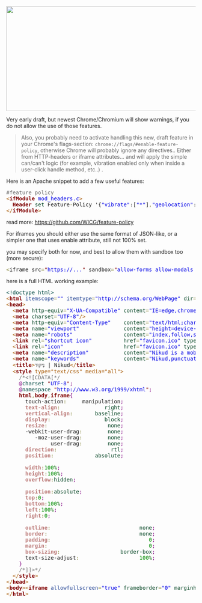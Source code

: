 <img src="https://icompile.eladkarako.com/_uploads/2017/04/icompile.eladkarako.com_feature_policy_header.png" alt="" width="729" height="279" class="alignnone size-full wp-image-7541" />

Very early draft, but newest Chrome/Chromium will show warnings,
if you do not allow the use of those features.

<blockquote>
Also, you probably need to activate handling this new, draft feature in your Chrome's flags-section: <code>chrome://flags/#enable-feature-policy</code>, otherwise Chrome will probably ignore any directives..
Either from HTTP-headers or iframe attributes... and will apply the simple can/can't logic (for example, vibration enabled only when inside a user-click handle method, etc..) .
</blockquote>

Here is an Apache snippet to add a few useful features:
<pre>
<span style='color:#696969; '>#feature policy</span>
<span style='color:#a65700; '>&lt;</span><span style='color:#800000; font-weight:bold; '>ifModule</span> <span style='color:#0000e6; '>mod_headers.c</span><span style='color:#a65700; '>></span>
  <span style='color:#800000; font-weight:bold; '>Header</span> <span style='color:#074726; '>set</span> Feature<span style='color:#808030; '>-</span>Policy '{<span style='color:#0000e6; '>"vibrate"</span>:[<span style='color:#0000e6; '>"*"</span>]<span style='color:#808030; '>,</span><span style='color:#0000e6; '>"geolocation"</span>:[<span style='color:#0000e6; '>"*"</span>]<span style='color:#808030; '>,</span><span style='color:#0000e6; '>"fullscreen"</span>:[<span style='color:#0000e6; '>"*"</span>]}'
<span style='color:#a65700; '>&lt;/</span><span style='color:#800000; font-weight:bold; '>ifModule</span><span style='color:#a65700; '>></span>
</pre>

read more: <a href="https://github.com/WICG/feature-policy">https://github.com/WICG/feature-policy</a>


For iframes you should either use the same format of JSON-like,
or a simpler one that uses enable attribute, still not 100% set.

you may specify both for now, and best to allow them with sandbox too (more secure):
<pre>
<span style='color:#808030; '>&lt;</span>iframe src<span style='color:#808030; '>=</span><span style='color:#800000; '>"</span><span style='color:#0000e6; '>https://...</span><span style='color:#800000; '>"</span> sandbox<span style='color:#808030; '>=</span><span style='color:#800000; '>"</span><span style='color:#0000e6; '>allow-forms allow-modals allow-orientation-lock allow-pointer-lock allow-popups allow-popups-to-escape-sandbox allow-same-origin allow-scripts allow-top-navigation</span><span style='color:#800000; '>"</span> seamless<span style='color:#808030; '>=</span><span style='color:#800000; '>"</span><span style='color:#0000e6; '>false</span><span style='color:#800000; '>"</span> featurepolicy<span style='color:#808030; '>=</span><span style='color:#ffffff; background:#dd0000; font-weight:bold; font-style:italic; '>'{"vibrate":["*"],"geolocation":["*"],"fullscreen":["*"]}'</span> enable<span style='color:#808030; '>=</span><span style='color:#800000; '>"</span><span style='color:#0000e6; '>vibrate geolocation fullscreen</span><span style='color:#800000; '>"</span><span style='color:#808030; '>&gt;</span><span style='color:#808030; '>&lt;</span><span style='color:#808030; '>/</span>iframe<span style='color:#808030; '>&gt;</span>
</pre>

<!--more-->

here is a full HTML working example:

<pre>
<span style='color:#004a43; '>&lt;!doctype html></span>
<span style='color:#a65700; '>&lt;</span><span style='color:#800000; font-weight:bold; '>html</span><span style='color:#274796; '> itemscope</span><span style='color:#808030; '>=</span><span style='color:#0000e6; '>""</span><span style='color:#274796; '> itemtype</span><span style='color:#808030; '>=</span><span style='color:#0000e6; '>"http://schema.org/WebPage"</span><span style='color:#274796; '> </span><span style='color:#074726; '>dir</span><span style='color:#808030; '>=</span><span style='color:#0000e6; '>"rtl"</span><span style='color:#274796; '> </span><span style='color:#074726; '>lang</span><span style='color:#808030; '>=</span><span style='color:#0000e6; '>"he-IL"</span><span style='color:#274796; '> </span><span style='color:#074726; '>language</span><span style='color:#808030; '>=</span><span style='color:#0000e6; '>"Hebrew"</span><span style='color:#274796; '> </span><span style='color:#074726; '>charset</span><span style='color:#808030; '>=</span><span style='color:#0000e6; '>"UTF-8"</span><span style='color:#274796; '> encoding</span><span style='color:#808030; '>=</span><span style='color:#0000e6; '>"UTF-8"</span><span style='color:#a65700; '>&gt;</span>
<span style='color:#a65700; '>&lt;</span><span style='color:#800000; font-weight:bold; '>head</span><span style='color:#a65700; '>&gt;</span>
  <span style='color:#a65700; '>&lt;</span><span style='color:#800000; font-weight:bold; '>meta</span><span style='color:#274796; '> </span><span style='color:#074726; '>http-equiv</span><span style='color:#808030; '>=</span><span style='color:#0000e6; '>"X-UA-Compatible"</span><span style='color:#274796; '> </span><span style='color:#074726; '>content</span><span style='color:#808030; '>=</span><span style='color:#0000e6; '>"IE=edge,chrome=1"</span><span style='color:#a65700; '>/></span>
  <span style='color:#a65700; '>&lt;</span><span style='color:#800000; font-weight:bold; '>meta</span><span style='color:#274796; '> </span><span style='color:#074726; '>charset</span><span style='color:#808030; '>=</span><span style='color:#0000e6; '>"UTF-8"</span><span style='color:#a65700; '>/></span>
  <span style='color:#a65700; '>&lt;</span><span style='color:#800000; font-weight:bold; '>meta</span><span style='color:#274796; '> </span><span style='color:#074726; '>http-equiv</span><span style='color:#808030; '>=</span><span style='color:#0000e6; '>"Content-Type"</span><span style='color:#274796; '>    </span><span style='color:#074726; '>content</span><span style='color:#808030; '>=</span><span style='color:#0000e6; '>"text/html;charset=UTF-8"</span><span style='color:#a65700; '>/></span>
  <span style='color:#a65700; '>&lt;</span><span style='color:#800000; font-weight:bold; '>meta</span><span style='color:#274796; '> </span><span style='color:#074726; '>name</span><span style='color:#808030; '>=</span><span style='color:#0000e6; '>"viewport"</span><span style='color:#274796; '>              </span><span style='color:#074726; '>content</span><span style='color:#808030; '>=</span><span style='color:#0000e6; '>"height=device-height,initial-scale=1.0,maximum-scale=1.0,minimum-scale=1.0,user-scalable=no,width=device-width,minimal-ui"</span><span style='color:#a65700; '>/></span>
  <span style='color:#a65700; '>&lt;</span><span style='color:#800000; font-weight:bold; '>meta</span><span style='color:#274796; '> </span><span style='color:#074726; '>name</span><span style='color:#808030; '>=</span><span style='color:#0000e6; '>"robots"</span><span style='color:#274796; '>                </span><span style='color:#074726; '>content</span><span style='color:#808030; '>=</span><span style='color:#0000e6; '>"index,follow,snippet,archive,odp,translate,imageindex"</span><span style='color:#a65700; '>&gt;</span>
  <span style='color:#a65700; '>&lt;</span><span style='color:#800000; font-weight:bold; '>link</span><span style='color:#274796; '> </span><span style='color:#074726; '>rel</span><span style='color:#808030; '>=</span><span style='color:#0000e6; '>"shortcut icon"</span><span style='color:#274796; '>          </span><span style='color:#074726; '>href</span><span style='color:#808030; '>=</span><span style='color:#0000e6; '>"favicon.ico"</span><span style='color:#274796; '> </span><span style='color:#074726; '>type</span><span style='color:#808030; '>=</span><span style='color:#0000e6; '>"image/x-icon"</span><span style='color:#a65700; '>/></span>
  <span style='color:#a65700; '>&lt;</span><span style='color:#800000; font-weight:bold; '>link</span><span style='color:#274796; '> </span><span style='color:#074726; '>rel</span><span style='color:#808030; '>=</span><span style='color:#0000e6; '>"icon"</span><span style='color:#274796; '>                   </span><span style='color:#074726; '>href</span><span style='color:#808030; '>=</span><span style='color:#0000e6; '>"favicon.ico"</span><span style='color:#274796; '> </span><span style='color:#074726; '>type</span><span style='color:#808030; '>=</span><span style='color:#0000e6; '>"image/x-icon"</span><span style='color:#a65700; '>/></span>
  <span style='color:#a65700; '>&lt;</span><span style='color:#800000; font-weight:bold; '>meta</span><span style='color:#274796; '> </span><span style='color:#074726; '>name</span><span style='color:#808030; '>=</span><span style='color:#0000e6; '>"description"</span><span style='color:#274796; '>           </span><span style='color:#074726; '>content</span><span style='color:#808030; '>=</span><span style='color:#0000e6; '>"Nikud is a mobile-friendly-website to help you add Hebrew-punctuation and copy&amp;paste the content very easily to be used in somewhere else such as whatsapp."</span><span style='color:#a65700; '>&gt;</span>
  <span style='color:#a65700; '>&lt;</span><span style='color:#800000; font-weight:bold; '>meta</span><span style='color:#274796; '> </span><span style='color:#074726; '>name</span><span style='color:#808030; '>=</span><span style='color:#0000e6; '>"keywords"</span><span style='color:#274796; '>              </span><span style='color:#074726; '>content</span><span style='color:#808030; '>=</span><span style='color:#0000e6; '>"Nikud,punctuation,ניקוד,Hebrew,עברית,עברי"</span><span style='color:#a65700; '>&gt;</span>
  <span style='color:#a65700; '>&lt;</span><span style='color:#800000; font-weight:bold; '>title</span><span style='color:#a65700; '>&gt;</span>נִיקוּד | Nikud<span style='color:#a65700; '>&lt;/</span><span style='color:#800000; font-weight:bold; '>title</span><span style='color:#a65700; '>&gt;</span>
  <span style='color:#a65700; '>&lt;</span><span style='color:#800000; font-weight:bold; '>style</span><span style='color:#a65700; '> type="text/css" media="all"></span>
    <span style='color:#696969; '>/*&lt;![CDATA[*/</span>
    <span style='color:#800080; '>@</span><span style='color:#004a43; '>charset</span> <span style='color:#800000; '>"</span><span style='color:#0000e6; '>UTF-8</span><span style='color:#800000; '>"</span><span style='color:#800080; '>;</span>
    <span style='color:#800080; '>@</span><span style='color:#004a43; '>namespace</span> <span style='color:#800000; '>"</span><span style='color:#0000e6; '>http://www.w3.org/1999/xhtml</span><span style='color:#800000; '>"</span><span style='color:#800080; '>;</span>
    <span style='color:#800000; font-weight:bold; '>html</span><span style='color:#808030; '>,</span><span style='color:#800000; font-weight:bold; '>body</span><span style='color:#808030; '>,</span><span style='color:#800000; font-weight:bold; '>iframe</span><span style='color:#800080; '>{</span>
      touch-action<span style='color:#808030; '>:</span>     manipulation<span style='color:#800080; '>;</span>
      <span style='color:#bb7977; font-weight:bold; '>text-align</span><span style='color:#808030; '>:</span>              <span style='color:#074726; '>right</span><span style='color:#800080; '>;</span>
      <span style='color:#bb7977; font-weight:bold; '>vertical-align</span><span style='color:#808030; '>:</span>       <span style='color:#074726; '>baseline</span><span style='color:#800080; '>;</span>
      <span style='color:#bb7977; font-weight:bold; '>display</span><span style='color:#808030; '>:</span>                 <span style='color:#074726; '>block</span><span style='color:#800080; '>;</span>
      <span style='color:#bb7977; font-weight:bold; '>resize</span><span style='color:#808030; '>:</span>                   <span style='color:#074726; '>none</span><span style='color:#800080; '>;</span>
      -webkit-user-drag<span style='color:#808030; '>:</span>        <span style='color:#074726; '>none</span><span style='color:#800080; '>;</span>
         -moz-user-drag<span style='color:#808030; '>:</span>        <span style='color:#074726; '>none</span><span style='color:#800080; '>;</span>
              user-drag<span style='color:#808030; '>:</span>        <span style='color:#074726; '>none</span><span style='color:#800080; '>;</span>
      <span style='color:#bb7977; font-weight:bold; '>direction</span><span style='color:#808030; '>:</span>                 <span style='color:#074726; '>rtl</span><span style='color:#800080; '>;</span>
      <span style='color:#bb7977; font-weight:bold; '>position</span><span style='color:#808030; '>:</span>             <span style='color:#074726; '>absolute</span><span style='color:#800080; '>;</span>
      
      <span style='color:#bb7977; font-weight:bold; '>width</span><span style='color:#808030; '>:</span><span style='color:#008c00; '>100</span><span style='color:#006600; '>%</span><span style='color:#800080; '>;</span>
      <span style='color:#bb7977; font-weight:bold; '>height</span><span style='color:#808030; '>:</span><span style='color:#008c00; '>100</span><span style='color:#006600; '>%</span><span style='color:#800080; '>;</span>
      <span style='color:#bb7977; font-weight:bold; '>overflow</span><span style='color:#808030; '>:</span><span style='color:#074726; '>hidden</span><span style='color:#800080; '>;</span>
      
      <span style='color:#bb7977; font-weight:bold; '>position</span><span style='color:#808030; '>:</span><span style='color:#074726; '>absolute</span><span style='color:#800080; '>;</span>
      <span style='color:#bb7977; font-weight:bold; '>top</span><span style='color:#808030; '>:</span><span style='color:#008c00; '>0</span><span style='color:#800080; '>;</span>
      <span style='color:#bb7977; font-weight:bold; '>bottom</span><span style='color:#808030; '>:</span><span style='color:#008c00; '>100</span><span style='color:#006600; '>%</span><span style='color:#800080; '>;</span>
      <span style='color:#bb7977; font-weight:bold; '>left</span><span style='color:#808030; '>:</span><span style='color:#008c00; '>100</span><span style='color:#006600; '>%</span><span style='color:#800080; '>;</span>
      <span style='color:#bb7977; font-weight:bold; '>right</span><span style='color:#808030; '>:</span><span style='color:#008c00; '>0</span><span style='color:#800080; '>;</span>

      <span style='color:#bb7977; font-weight:bold; '>outline</span><span style='color:#808030; '>:</span>                            <span style='color:#074726; '>none</span><span style='color:#800080; '>;</span>
      <span style='color:#bb7977; font-weight:bold; '>border</span><span style='color:#808030; '>:</span>                             <span style='color:#074726; '>none</span><span style='color:#800080; '>;</span>
      <span style='color:#bb7977; font-weight:bold; '>padding</span><span style='color:#808030; '>:</span>                               <span style='color:#008c00; '>0</span><span style='color:#800080; '>;</span>
      <span style='color:#bb7977; font-weight:bold; '>margin</span><span style='color:#808030; '>:</span>                                <span style='color:#008c00; '>0</span><span style='color:#800080; '>;</span>
      <span style='color:#bb7977; font-weight:bold; '>box-sizing</span><span style='color:#808030; '>:</span>                   <span style='color:#074726; '>border-box</span><span style='color:#800080; '>;</span>
      text-size-adjust<span style='color:#808030; '>:</span>                   <span style='color:#008c00; '>100</span><span style='color:#006600; '>%</span><span style='color:#800080; '>;</span>
    <span style='color:#800080; '>}</span>
    <span style='color:#696969; '>/*]]&gt;*/</span>
  <span style='color:#a65700; '>&lt;/</span><span style='color:#800000; font-weight:bold; '>style</span><span style='color:#a65700; '>&gt;</span>
<span style='color:#a65700; '>&lt;/</span><span style='color:#800000; font-weight:bold; '>head</span><span style='color:#a65700; '>&gt;</span>
<span style='color:#a65700; '>&lt;</span><span style='color:#800000; font-weight:bold; '>body</span><span style='color:#a65700; '>&gt;</span><span style='color:#a65700; '>&lt;</span><span style='color:#800000; font-weight:bold; '>iframe</span><span style='color:#274796; '> allowfullscreen</span><span style='color:#808030; '>=</span><span style='color:#0000e6; '>"true"</span><span style='color:#274796; '> </span><span style='color:#074726; '>frameborder</span><span style='color:#808030; '>=</span><span style='color:#0000e6; '>"0"</span><span style='color:#274796; '> </span><span style='color:#074726; '>marginheight</span><span style='color:#808030; '>=</span><span style='color:#0000e6; '>"0"</span><span style='color:#274796; '> </span><span style='color:#074726; '>marginwidth</span><span style='color:#808030; '>=</span><span style='color:#0000e6; '>"0"</span><span style='color:#274796; '> referrerpolicy</span><span style='color:#808030; '>=</span><span style='color:#0000e6; '>"unsafe-url"</span><span style='color:#274796; '> </span><span style='color:#074726; '>scrolling</span><span style='color:#808030; '>=</span><span style='color:#0000e6; '>"yes"</span><span style='color:#274796; '> featurepolicy</span><span style='color:#808030; '>=</span><span style='color:#0000e6; '>'{"vibrate":["*"],"geolocation":["*"],"fullscreen":["*"]}'</span><span style='color:#274796; '> enable</span><span style='color:#808030; '>=</span><span style='color:#0000e6; '>"vibrate geolocation fullscreen"</span><span style='color:#274796; '>  </span><span style='color:#074726; '>sandbox</span><span style='color:#808030; '>=</span><span style='color:#0000e6; '>"allow-forms allow-modals allow-orientation-lock allow-pointer-lock allow-popups allow-popups-to-escape-sandbox allow-same-origin allow-scripts allow-top-navigation"</span><span style='color:#274796; '> </span><span style='color:#074726; '>seamless</span><span style='color:#808030; '>=</span><span style='color:#0000e6; '>"false"</span><span style='color:#274796; '> </span><span style='color:#074726; '>target</span><span style='color:#808030; '>=</span><span style='color:#0000e6; '>""</span><span style='color:#274796; '> </span><span style='color:#074726; '>src</span><span style='color:#808030; '>=</span><span style='color:#0000e6; '>"https://eladkarako.github.io/nikud/"</span><span style='color:#a65700; '>&gt;</span><span style='color:#a65700; '>&lt;/</span><span style='color:#800000; font-weight:bold; '>iframe</span><span style='color:#a65700; '>&gt;</span><span style='color:#a65700; '>&lt;/</span><span style='color:#800000; font-weight:bold; '>body</span><span style='color:#a65700; '>&gt;</span>
<span style='color:#a65700; '>&lt;/</span><span style='color:#800000; font-weight:bold; '>html</span><span style='color:#a65700; '>&gt;</span>
</pre>
